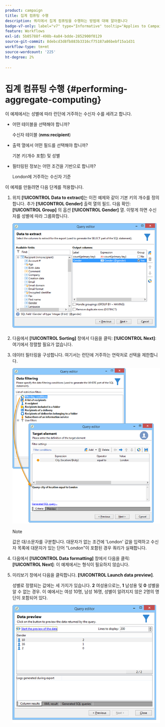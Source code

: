 ```yaml
---
product: campaign
title: 집계 컴퓨팅 수행
description: 쿼리에서 집계 컴퓨팅을 수행하는 방법에 대해 알아봅니다
badge-v7-only: label="v7" type="Informative" tooltip="Applies to Campaign Classic v7 only"
feature: Workflows
exl-id: 5b05788f-498b-4a84-bdde-2852900f0129
source-git-commit: 8debcd3d8fb883b3316cf75187a86bebf15a1d31
workflow-type: tm+mt
source-wordcount: '225'
ht-degree: 2%

---
```


# 집계 컴퓨팅 수행 {#performing-aggregate-computing}



이 예제에서는 성별에 따라 런던에 거주하는 수신자 수를 세려고 합니다.

* 어떤 테이블을 선택해야 합니까?

   수신자 테이블 (**nms:recipient**)

* 출력 열에서 어떤 필드를 선택해야 합니까?

   기본 키(개수 포함) 및 성별

* 필터링된 정보는 어떤 조건을 기반으로 합니까?

   London에 거주하는 수신자 기준

이 예제를 만들려면 다음 단계를 적용합니다.

1. 위치 **[!UICONTROL Data to extract]**&#x200B;는 이전 예제와 같이 기본 키의 개수를 정의합니다. 추가 **[!UICONTROL Gender]** 출력 열의 필드. 다음 확인: **[!UICONTROL Group]** 의 옵션 **[!UICONTROL Gender]** 열. 이렇게 하면 수신자를 성별에 따라 그룹화합니다.

   ![](assets/query_editor_nveau_27.png)

1. 다음에서 **[!UICONTROL Sorting]** 창에서 다음을 클릭: **[!UICONTROL Next]**: 여기에서 정렬할 필요가 없습니다.
1. 데이터 필터링을 구성합니다. 여기서는 런던에 거주하는 연락처로 선택을 제한합니다.

   ![](assets/query_editor_22.png)

   >[!NOTE]
   >
   >값은 대/소문자를 구분합니다. 대문자가 없는 조건에 &#39;London&#39; 값을 입력하고 수신자 목록에 대문자가 있는 단어 &quot;London&quot;이 포함된 경우 쿼리가 실패합니다.

1. 다음에서 **[!UICONTROL Data formatting]** 창에서 다음을 클릭: **[!UICONTROL Next]**: 이 예제에서는 형식이 필요하지 않습니다.
1. 미리보기 창에서 다음을 클릭합니다. **[!UICONTROL Launch data preview]**.

   성별로 정렬되는 값에는 세 가지가 있습니다. **2** 여성용으로는, **1** 남성용 및 **0** 성별을 알 수 없는 경우. 이 예에서는 여성 10명, 남성 16명, 성별이 알려지지 않은 2명의 명단이 포함되어 있다.

   ![](assets/query_editor_agregat_04.png)
